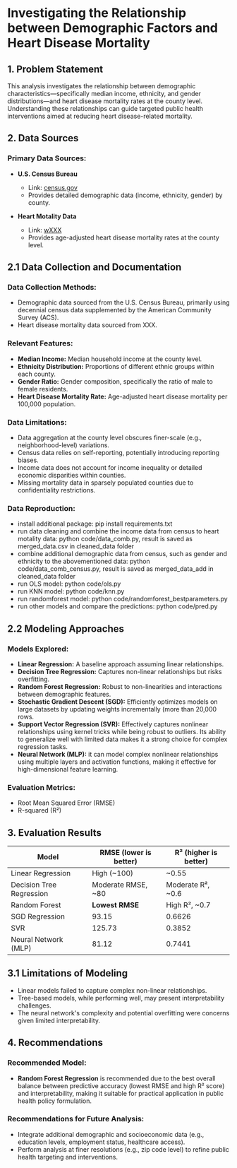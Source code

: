 # Investigating the Relationship between Demographic Factors and Heart Disease Mortality

## 1. Problem Statement

This analysis investigates the relationship between demographic characteristics—specifically median income, ethnicity, and gender distributions—and heart disease mortality rates at the county level. Understanding these relationships can guide targeted public health interventions aimed at reducing heart disease-related mortality.

## 2. Data Sources

### Primary Data Sources:
- **U.S. Census Bureau**
  - Link: [census.gov](https://www.census.gov/)
  - Provides detailed demographic data (income, ethnicity, gender) by county.

- **Heart Motality Data**
  - Link: [wXXX](XXX)
  - Provides age-adjusted heart disease mortality rates at the county level.

## 2.1 Data Collection and Documentation

### Data Collection Methods:
- Demographic data sourced from the U.S. Census Bureau, primarily using decennial census data supplemented by the American Community Survey (ACS).
- Heart disease mortality data sourced from XXX.

### Relevant Features:
- **Median Income:** Median household income at the county level.
- **Ethnicity Distribution:** Proportions of different ethnic groups within each county.
- **Gender Ratio:** Gender composition, specifically the ratio of male to female residents.
- **Heart Disease Mortality Rate:** Age-adjusted heart disease mortality per 100,000 population.

### Data Limitations:
- Data aggregation at the county level obscures finer-scale (e.g., neighborhood-level) variations.
- Census data relies on self-reporting, potentially introducing reporting biases.
- Income data does not account for income inequality or detailed economic disparities within counties.
- Missing mortality data in sparsely populated counties due to confidentiality restrictions.

### Data Reproduction:
- install additional package: pip install requirements.txt
- run data cleaning and combine the income data from census to heart motality data: python code/data_comb.py, result is saved as merged_data.csv in cleaned_data folder
- combine additional demographic data from census, such as gender and ethnicity to the abovementioned data: python code/data_comb_census.py, result is saved as merged_data_add in cleaned_data folder
- run OLS model: python code/ols.py
- run KNN model: python code/knn.py
- run randomforest model: python code/randomforest_bestparameters.py
- run other models and compare the predictions: python code/pred.py

## 2.2 Modeling Approaches

### Models Explored:
- **Linear Regression:** A baseline approach assuming linear relationships.
- **Decision Tree Regression:** Captures non-linear relationships but risks overfitting.
- **Random Forest Regression:** Robust to non-linearities and interactions between demographic features.
- **Stochastic Gradient Descent (SGD):** Efficiently optimizes models on large datasets by updating weights incrementally (more than 20,000 rows.
- **Support Vector Regression (SVR):** Effectively captures nonlinear relationships using kernel tricks while being robust to outliers. Its ability to generalize well with limited data makes it a strong choice for complex regression tasks.
- **Neural Network (MLP):** it can model complex nonlinear relationships using multiple layers and activation functions, making it effective for high-dimensional feature learning.

### Evaluation Metrics:
- Root Mean Squared Error (RMSE)
- R-squared (R²)


## 3. Evaluation Results

| Model                      | RMSE (lower is better) | R² (higher is better) |
|-----------------------------|-------------------------|-------------------------------|
| Linear Regression             | High (~100)           | ~0.55 |
| Decision Tree Regression     | Moderate RMSE, ~80       | Moderate R², ~0.6            |
| Random Forest                | **Lowest RMSE**          | High R², ~0.7                |
| SGD Regression               | 93.15                | 0.6626                       |
| SVR                          | 125.73            | 0.3852           |
| Neural Network (MLP)         | 81.12    | 0.7441           |

## 3.1 Limitations of Modeling

- Linear models failed to capture complex non-linear relationships.
- Tree-based models, while performing well, may present interpretability challenges.
- The neural network's complexity and potential overfitting were concerns given limited interpretability.

## 4. Recommendations

### Recommended Model:
- **Random Forest Regression** is recommended due to the best overall balance between predictive accuracy (lowest RMSE and high R² score) and interpretability, making it suitable for practical application in public health policy formulation.

### Recommendations for Future Analysis:
- Integrate additional demographic and socioeconomic data (e.g., education levels, employment status, healthcare access).
- Perform analysis at finer resolutions (e.g., zip code level) to refine public health targeting and interventions.
